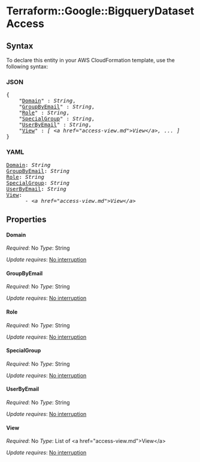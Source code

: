 # Terraform::Google::BigqueryDataset Access

## Syntax

To declare this entity in your AWS CloudFormation template, use the following syntax:

### JSON

<pre>
{
    "<a href="#domain" title="Domain">Domain</a>" : <i>String</i>,
    "<a href="#groupbyemail" title="GroupByEmail">GroupByEmail</a>" : <i>String</i>,
    "<a href="#role" title="Role">Role</a>" : <i>String</i>,
    "<a href="#specialgroup" title="SpecialGroup">SpecialGroup</a>" : <i>String</i>,
    "<a href="#userbyemail" title="UserByEmail">UserByEmail</a>" : <i>String</i>,
    "<a href="#view" title="View">View</a>" : <i>[ &lt;a href=&#34;access-view.md&#34;&gt;View&lt;/a&gt;, ... ]</i>
}
</pre>

### YAML

<pre>
<a href="#domain" title="Domain">Domain</a>: <i>String</i>
<a href="#groupbyemail" title="GroupByEmail">GroupByEmail</a>: <i>String</i>
<a href="#role" title="Role">Role</a>: <i>String</i>
<a href="#specialgroup" title="SpecialGroup">SpecialGroup</a>: <i>String</i>
<a href="#userbyemail" title="UserByEmail">UserByEmail</a>: <i>String</i>
<a href="#view" title="View">View</a>: <i>
      - &lt;a href=&#34;access-view.md&#34;&gt;View&lt;/a&gt;</i>
</pre>

## Properties

#### Domain

_Required_: No
_Type_: String

_Update requires_: [No interruption](https://docs.aws.amazon.com/AWSCloudFormation/latest/UserGuide/using-cfn-updating-stacks-update-behaviors.html#update-no-interrupt)

#### GroupByEmail

_Required_: No
_Type_: String

_Update requires_: [No interruption](https://docs.aws.amazon.com/AWSCloudFormation/latest/UserGuide/using-cfn-updating-stacks-update-behaviors.html#update-no-interrupt)

#### Role

_Required_: No
_Type_: String

_Update requires_: [No interruption](https://docs.aws.amazon.com/AWSCloudFormation/latest/UserGuide/using-cfn-updating-stacks-update-behaviors.html#update-no-interrupt)

#### SpecialGroup

_Required_: No
_Type_: String

_Update requires_: [No interruption](https://docs.aws.amazon.com/AWSCloudFormation/latest/UserGuide/using-cfn-updating-stacks-update-behaviors.html#update-no-interrupt)

#### UserByEmail

_Required_: No
_Type_: String

_Update requires_: [No interruption](https://docs.aws.amazon.com/AWSCloudFormation/latest/UserGuide/using-cfn-updating-stacks-update-behaviors.html#update-no-interrupt)

#### View

_Required_: No
_Type_: List of &lt;a href=&#34;access-view.md&#34;&gt;View&lt;/a&gt;

_Update requires_: [No interruption](https://docs.aws.amazon.com/AWSCloudFormation/latest/UserGuide/using-cfn-updating-stacks-update-behaviors.html#update-no-interrupt)

